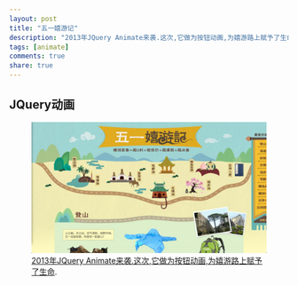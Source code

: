 ```yaml
---
layout: post
title: "五一嬉游记"
description: "2013年JQuery Animate来袭.这次,它做为按钮动画,为嬉游路上赋予了生命"
tags: [animate]
comments: true
share: true
---
```


## JQuery动画
<figure>
    <a href="http://www.wanggou.com/promote/2013/xiyou.shtml"><img src="/img/xiyouji.jpg" alt=""></a>
    <figcaption><a href="http://www.wanggou.com/promote/2013/xiyou.shtml" title="2013年JQuery Animate来袭.这次,它做为按钮动画,为嬉游路上赋予了生命">2013年JQuery Animate来袭.这次,它做为按钮动画,为嬉游路上赋予了生命</a>.</figcaption>
</figure>

